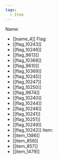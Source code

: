 ```yaml
---
tags:
  - Item
---
```

Name:
- [[name_4]]
Flag:
- [[flag_10243]]
- [[flag_10246]]
- [[flag_9613]]
- [[flag_10368]]
- [[flag_9610]]
- [[flag_10369]]
- [[flag_10245]]
- [[flag_10247]]
- [[flag_10250]]
- [[flag_9674]]
- [[flag_10240]]
- [[flag_10244]]
- [[flag_10248]]
- [[flag_10241]]
- [[flag_10251]]
- [[flag_10249]]
- [[flag_10242]]
Item:
- [[item_1386]]
- [[item_856]]
- [[item_857]]
- [[item_1479]]
